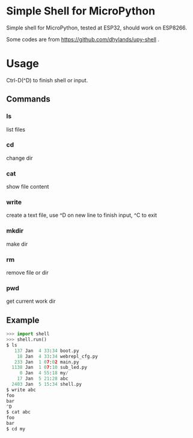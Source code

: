 # Simple Shell for MicroPython

Simple shell for MicroPython, tested at ESP32, should work on ESP8266.

Some codes are from https://github.com/dhylands/upy-shell .

# Usage
Ctrl-D(^D) to finish shell or input.
## Commands
### ls
list files

### cd <dir>
change dir

### cat <file>
show file content

### write <file>
create a text file, use ^D on new line to finish input, ^C to exit

### mkdir <dir>
make dir

### rm <path>
remove file or dir

### pwd
get current work dir

## Example
```python
>>> import shell
>>> shell.run()
$ ls
   137 Jan  4 33:34 boot.py
    18 Jan  4 33:34 webrepl_cfg.py
   233 Jan  1 07:02 main.py
  1138 Jan  1 07:10 sub_led.py
     0 Jan  4 55:18 my/
    17 Jan  5 21:28 abc
  2403 Jan  5 15:34 shell.py
$ write abc
foo
bar
^D
$ cat abc
foo
bar
$ cd my
```
